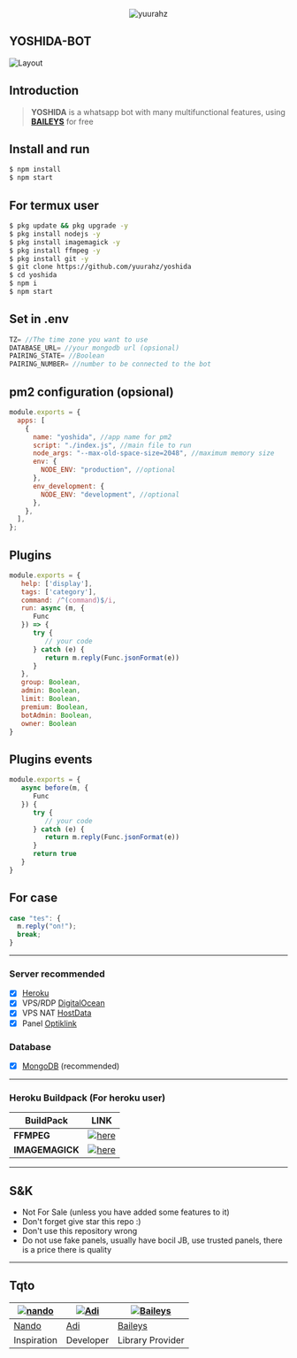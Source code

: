 <p align="center"> <img src="https://komarev.com/ghpvc/?username=yuurahz&label=Repo%20views&color=0e75b6&style=flat" alt="yuurahz" /> </p>

## YOSHIDA-BOT
![Layout](https://files.catbox.moe/e1ntiq.jpg)

## Introduction

> **YOSHIDA** is a whatsapp bot with many multifunctional features, using **[BAILEYS](https://github.com/Whiskeysockets/Baileys)** for free

## Install and run
```Bash
$ npm install
$ npm start
```

## For termux user
```Bash
$ pkg update && pkg upgrade -y
$ pkg install nodejs -y
$ pkg install imagemagick -y
$ pkg install ffmpeg -y
$ pkg install git -y
$ git clone https://github.com/yuurahz/yoshida
$ cd yoshida
$ npm i
$ npm start
```

## Set in .env
```Javascript
TZ= //The time zone you want to use
DATABASE_URL= //your mongodb url (opsional)
PAIRING_STATE= //Boolean
PAIRING_NUMBER= //number to be connected to the bot
```

## pm2 configuration (opsional)
```Javascript
module.exports = {
  apps: [
    {
      name: "yoshida", //app name for pm2
      script: "./index.js", //main file to run
      node_args: "--max-old-space-size=2048", //maximum memory size
      env: {
        NODE_ENV: "production", //optional
      },
      env_development: {
        NODE_ENV: "development", //optional
      },
    },
  ],
};
```

## Plugins
```Javascript
module.exports = {
   help: ['display'],
   tags: ['category'],
   command: /^(command)$/i,
   run: async (m, {
      Func
   }) => {
      try {
         // your code
      } catch (e) {
         return m.reply(Func.jsonFormat(e))
      }
   },
   group: Boolean,
   admin: Boolean,
   limit: Boolean,
   premium: Boolean,
   botAdmin: Boolean,
   owner: Boolean
}
```

## Plugins events
```Javascript
module.exports = {
   async before(m, {
      Func
   }) {
      try {
         // your code
      } catch (e) {
         return m.reply(Func.jsonFormat(e))
      }
      return true
   }
}
```

## For case
```Javascript
case "tes": {
  m.reply("on!");
  break;
}
```

---

### Server recommended
- [x] [Heroku](https://heroku.com/)
- [x] VPS/RDP [DigitalOcean](https://digitalocean.com/)
- [x] VPS NAT [HostData](https://hostdata.id/)
- [x] Panel [Optiklink](https://optiklink.com/)

### Database
- [x] [MongoDB](https://mongodb.com/) (recommended)

---

### Heroku Buildpack (For heroku user)
| BuildPack | LINK |
|-----------|------|
| **FFMPEG** | [![here](https://img.shields.io/badge/Link-here-blue)](https://github.com/jonathanong/heroku-buildpack-ffmpeg-latest) |
| **IMAGEMAGICK** | [![here](https://img.shields.io/badge/Link-here-blue)](https://github.com/DuckyTeam/heroku-buildpack-imagemagick) |

---

## S&K

- Not For Sale (unless you have added some features to it)
- Don't forget give star this repo :)
- Don't use this repository wrong
- Do not use fake panels, usually have bocil JB, use trusted panels, there is a price there is quality

---

## Tqto
 [![nando](https://github.com/rifnd.png?size=50)](https://github.com/rifnd) | [![Adi](https://github.com/yuurahz.png?size=50)](https://github.com/yuurahz) | [![Baileys](https://github.com/Whiskeysockets.png?size=50)](https://github.com/Whiskeysockets)
----|----|----
[Nando](https://github.com/rifnd) | [Adi](https://github.com/yuurahz) | [Baileys](https://github.com/Whiskeysockets)
 Inspiration | Developer | Library Provider
